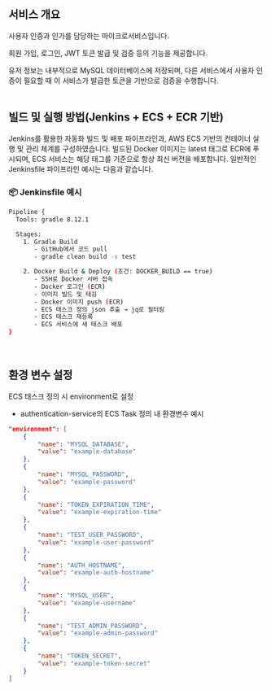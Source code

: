 ## 서비스 개요
사용자 인증과 인가를 담당하는 마이크로서비스입니다.

회원 가입, 로그인, JWT 토큰 발급 및 검증 등의 기능을 제공합니다. 

유저 정보는 내부적으로 MySQL 데이터베이스에 저장되며, 다른 서비스에서 사용자 인증이 필요할 때 이 서비스가 발급한 토큰을 기반으로 검증을 수행합니다.
<br><br>

## 빌드 및 실행 방법(Jenkins + ECS + ECR 기반)
Jenkins를 활용한 자동화 빌드 및 배포 파이프라인과, AWS ECS 기반의 컨테이너 실행 및 관리 체계를 구성하였습니다.
빌드된 Docker 이미지는 latest 태그로 ECR에 푸시되며, ECS 서비스는 해당 태그를 기준으로 항상 최신 버전을 배포합니다.
일반적인 Jenkinsfile 파이프라인 예시는 다음과 같습니다.

### 📦 Jenkinsfile 예시

```bash
Pipeline {
  Tools: gradle 8.12.1

  Stages:
    1. Gradle Build
       - GitHub에서 코드 pull
       - gradle clean build -x test

    2. Docker Build & Deploy (조건: DOCKER_BUILD == true)
       - SSH로 Docker 서버 접속
       - Docker 로그인 (ECR)
       - 이미지 빌드 및 태깅
       - Docker 이미지 push (ECR)
       - ECS 태스크 정의 json 추출 → jq로 필터링
       - ECS 태스크 재등록
       - ECS 서비스에 새 태스크 배포
}
```
<br>

## 환경 변수 설정
ECS 태스크 정의 시 environment로 설정
- authentication-service의 ECS Task 정의 내 환경변수 예시
```json
"environment": [
    {
        "name": "MYSQL_DATABASE",
        "value": "example-database"
    },
    {
        "name": "MYSQL_PASSWORD",
        "value": "example-password"
    },
    {
        "name": "TOKEN_EXPIRATION_TIME",
        "value": "example-expiration-time"
    },
    {
        "name": "TEST_USER_PASSWORD",
        "value": "example-user-password"
    },
    {
        "name": "AUTH_HOSTNAME",
        "value": "example-auth-hostname"
    },
    {
        "name": "MYSQL_USER",
        "value": "example-username"
    },
    {
        "name": "TEST_ADMIN_PASSWORD",
        "value": "example-admin-password"
    },
    {
        "name": "TOKEN_SECRET",
        "value": "example-token-secret"
    }
]

```







